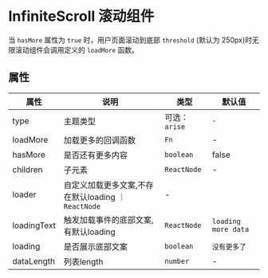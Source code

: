 # InfiniteScroll 滚动组件

当 `hasMore` 属性为 `true` 时，用户页面滚动到底部 `threshold` (默认为 250px)时无限滚动组件会调用定义的 `loadMore` 函数。

<code src="./demos/index.tsx"></code>


## 属性


| 属性                      | 说明             | 类型                     | 默认值                    |
| ------------------------- | ----------------- | ------------------------- |------------------------- |
| type        | 主题类型              | 可选：`arise`                  | `-`              |
| loadMore  | 加载更多的回调函数                         | `Fn` | -      |
| hasMore   | 是否还有更多内容                           | `boolean`             | false      |
| children | 子元素 | `ReactNode`              | - |
| loader | 自定义加载更多文案,不存在默认loading ｜ `ReactNode`  | - |
| loadingText | 触发加载事件的底部文案, 有默认loading | `ReactNode`              | `loading more data`  |
| loading | 是否展示底部文案 | `boolean`              | `没有更多了`  |
| dataLength | 列表length          |     `number`    | -
